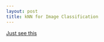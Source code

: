 ```yaml
---
layout: post
title: kNN for Image Classification
---
```


[Just see this](http://cs231n.github.io/classification/)
